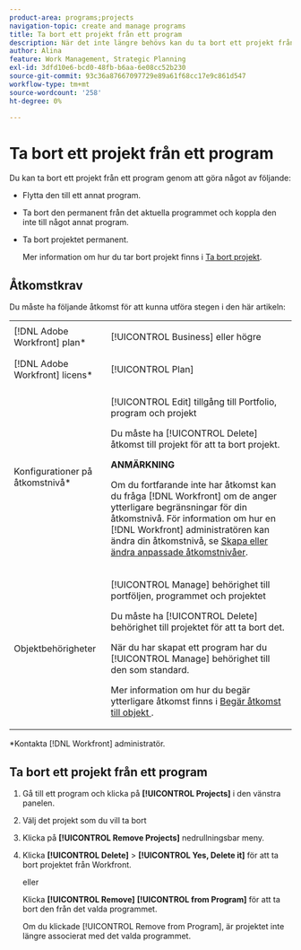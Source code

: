 ```yaml
---
product-area: programs;projects
navigation-topic: create and manage programs
title: Ta bort ett projekt från ett program
description: När det inte längre behövs kan du ta bort ett projekt från ett program.
author: Alina
feature: Work Management, Strategic Planning
exl-id: 3dfd10e6-bcd0-48fb-b6aa-6e08cc52b230
source-git-commit: 93c36a87667097729e89a61f68cc17e9c861d547
workflow-type: tm+mt
source-wordcount: '258'
ht-degree: 0%

---
```


# Ta bort ett projekt från ett program

Du kan ta bort ett projekt från ett program genom att göra något av följande:

* Flytta den till ett annat program.
* Ta bort den permanent från det aktuella programmet och koppla den inte till något annat program.
* Ta bort projektet permanent.

   Mer information om hur du tar bort projekt finns i [Ta bort projekt](../../../manage-work/projects/manage-projects/delete-projects.md).

## Åtkomstkrav

Du måste ha följande åtkomst för att kunna utföra stegen i den här artikeln:

<table style="table-layout:auto"> 
 <col> 
 <col> 
 <tbody> 
  <tr> 
   <td role="rowheader">[!DNL Adobe Workfront] plan*</td> 
   <td> <p>[!UICONTROL Business] eller högre</p> </td> 
  </tr> 
  <tr> 
   <td role="rowheader">[!DNL Adobe Workfront] licens*</td> 
   <td> <p>[!UICONTROL Plan] </p> </td> 
  </tr> 
  <tr> 
   <td role="rowheader">Konfigurationer på åtkomstnivå*</td> 
   <td> <p>[!UICONTROL Edit] tillgång till Portfolio, program och projekt</p> <p>Du måste ha [!UICONTROL Delete] åtkomst till projekt för att ta bort projekt.</p> <p><b> ANMÄRKNING</b>

Om du fortfarande inte har åtkomst kan du fråga [!DNL Workfront] om de anger ytterligare begränsningar för din åtkomstnivå. För information om hur en [!DNL Workfront] administratören kan ändra din åtkomstnivå, se <a href="../../../administration-and-setup/add-users/configure-and-grant-access/create-modify-access-levels.md" class="MCXref xref">Skapa eller ändra anpassade åtkomstnivåer</a>.</p> </td>
</tr> 
  <tr> 
   <td role="rowheader">Objektbehörigheter</td> 
   <td> <p>[!UICONTROL Manage] behörighet till portföljen, programmet och projektet</p> <p>Du måste ha [!UICONTROL Delete] behörighet till projektet för att ta bort det. </p> <p>När du har skapat ett program har du [!UICONTROL Manage] behörighet till den som standard.</p> <p>Mer information om hur du begär ytterligare åtkomst finns i <a href="../../../workfront-basics/grant-and-request-access-to-objects/request-access.md" class="MCXref xref">Begär åtkomst till objekt </a>.</p> </td> 
  </tr> 
 </tbody> 
</table>

&#42;Kontakta [!DNL Workfront] administratör.

## Ta bort ett projekt från ett program

1. Gå till ett program och klicka på **[!UICONTROL Projects]** i den vänstra panelen.

1. Välj det projekt som du vill ta bort
1. Klicka på **[!UICONTROL Remove Projects]** nedrullningsbar meny.
1. Klicka **[!UICONTROL Delete]** > **[!UICONTROL Yes, Delete it]** för att ta bort projektet från Workfront.

   eller

   Klicka **[!UICONTROL Remove]** **[!UICONTROL from Program]** för att ta bort den från det valda programmet.

   Om du klickade [!UICONTROL Remove from Program], är projektet inte längre associerat med det valda programmet.
